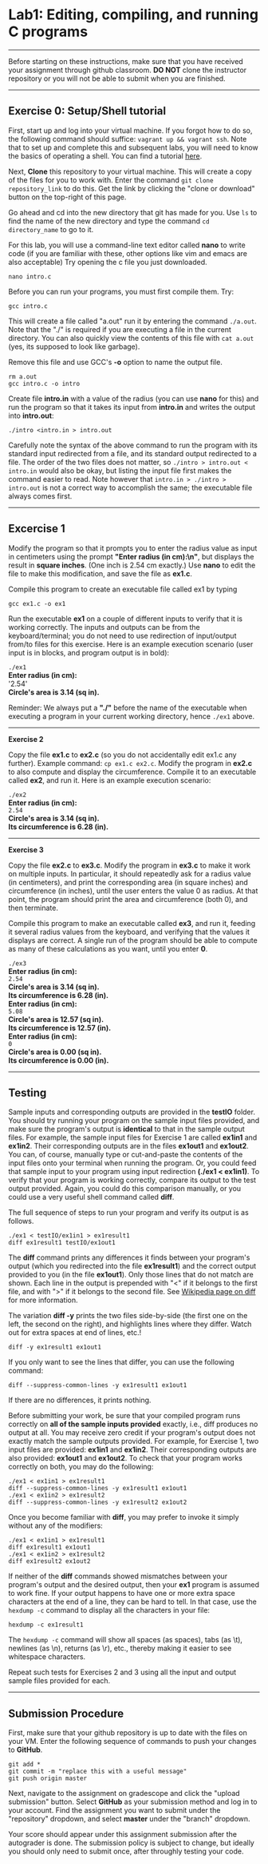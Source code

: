 # Lab1: Editing, compiling, and running C programs
----------------------------------------------------

Before starting on these instructions, make sure that you have received your assignment through github classroom. **DO NOT** clone the instructor repository or you will not be able to submit when you are finished.

----------------------------------------------------
## Exercise 0: Setup/Shell tutorial
First, start up and log into your virtual machine. If you forgot how to do so, the following command should suffice: `vagrant up && vagrant ssh`. Note that to set up and complete this and subsequent labs, you will need to know the basics of operating a shell. You can find a tutorial [here](http://www.cs.unc.edu/~montek/teaching/Comp411-Fall17/UnixTut/).

Next, **Clone** this repository to your virtual machine. This will create a copy of the files for you to work with. Enter the command `git clone repository_link` to do this. Get the link by clicking the "clone or download" button on the top-right of this page.

Go ahead and cd into the new directory that git has made for you. Use `ls` to find the name of the new directory and type the command `cd directory_name` to go to it.

For this lab, you will use a command-line text editor called **nano** to write code (if you are familiar with these, other options like vim and emacs are also acceptable) Try opening the c file you just downloaded.

```nano intro.c```

Before you can run your programs, you must first compile them. Try:

```gcc intro.c```

This will create a file called "a.out" run it by entering the command `./a.out`. Note that the "./" is required if you are executing a file in the current directory. You can also quickly view the contents of this file with `cat a.out` (yes, its supposed to look like garbage).

Remove this file and use GCC's **-o** option to name the output file.

```
rm a.out
gcc intro.c -o intro
```

Create file **intro.in** with a value of the radius (you can use **nano** for this) and run the program so that it takes its input from **intro.in** and writes the output into **intro.out**:

```./intro <intro.in > intro.out```

Carefully note the syntax of the above command to run the program with its standard input redirected from a file, and its standard output redirected to a file. The order of the two files does not matter, so `./intro > intro.out < intro.in` would also be okay, but listing the input file first makes the command easier to read. Note however that `intro.in > ./intro > intro.out` is not a correct way to accomplish the same; the executable file always comes first.

--------------------------------------------------------------------
## Excercise 1
Modify the program so that it prompts you to enter the radius value as input in centimeters using the prompt **"Enter radius (in cm):\n"**, but displays the result in **square inches**. (One inch is 2.54 cm exactly.) Use **nano** to edit the file to make this modification, and save the file as **ex1.c**.

Compile this program to create an executable file called ex1 by typing

```gcc ex1.c -o ex1```

Run the executable **ex1** on a couple of different inputs to verify that it is working correctly. The inputs and outputs can be from the keyboard/terminal; you do not need to use redirection of input/output from/to files for this exercise. Here is an example execution scenario (user input is in blocks, and program output is in bold):

`./ex1`\
**Enter radius (in cm):**\
'2.54'\
**Circle's area is 3.14 (sq in).**



Reminder: We always put a **"./"** before the name of the executable when executing a program in your current working directory, hence `./ex1` above.

--------------------------------------------------------------------
**Exercise 2**

Copy the file **ex1.c** to **ex2.c** (so you do not accidentally edit ex1.c any further). Example command: `cp ex1.c ex2.c`. Modify the program in **ex2.c** to also compute and display the circumference. Compile it to an executable called **ex2**, and run it. Here is an example execution scenario:

`./ex2`\
**Enter radius (in cm):**\
`2.54`\
**Circle's area is 3.14 (sq in).**\
**Its circumference is 6.28 (in).**

--------------------------------------------------------------------
**Exercise 3**

Copy the file **ex2.c** to **ex3.c**. Modify the program in **ex3.c** to make it work on multiple inputs. In particular, it should repeatedly ask for a radius value (in centimeters), and print the corresponding area (in square inches) and circumference (in inches), until the user enters the value 0 as radius. At that point, the program should print the area and circumference (both 0), and then terminate.

Compile this program to make an executable called **ex3**, and run it, feeding it several radius values from the keyboard, and verifying that the values it displays are correct. A single run of the program should be able to compute as many of these calculations as you want, until you enter **0**.

`./ex3`\
**Enter radius (in cm):**\
`2.54`\
**Circle's area is 3.14 (sq in).**\
**Its circumference is 6.28 (in).**\
**Enter radius (in cm):**\
`5.08`\
**Circle's area is 12.57 (sq in).**\
**Its circumference is 12.57 (in).**\
**Enter radius (in cm):**\
`0`\
**Circle's area is 0.00 (sq in).**\
**Its circumference is 0.00 (in).**

--------------------------------------------------------------------
## Testing

Sample inputs and corresponding outputs are provided in the **testIO** folder. You should try running your program on the sample input files provided, and make sure the program's output is **identical** to that in the sample output files. For example, the sample input files for Exercise 1 are called **ex1in1** and **ex1in2**. Their corresponding outputs are in the files **ex1out1** and **ex1out2**. You can, of course, manually type or cut-and-paste the contents of the input files onto your terminal when running the program. Or, you could feed that sample input to your program using input redirection **(./ex1 < ex1in1)**. To verify that your program is working correctly, compare its output to the test output provided. Again, you could do this comparison manually, or you could use a very useful shell command called **diff**.

The full sequence of steps to run your program and verify its output is as follows.

```
./ex1 < testIO/ex1in1 > ex1result1
diff ex1result1 testIO/ex1out1
```

The **diff** command prints any differences it finds between your program's output (which you redirected into the file **ex1result1**) and the correct output provided to you (in the file **ex1out1**). Only those lines that do not match are shown. Each line in the output is prepended with "<" if it belongs to the first file, and with ">" if it belongs to the second file. See [Wikipedia page on diff](https://en.wikipedia.org/wiki/Diff_utility) for more information.

The variation **diff -y** prints the two files side-by-side (the first one on the left, the second on the right), and highlights lines where they differ. Watch out for extra spaces at end of lines, etc.!

```diff -y ex1result1 ex1out1```

If you only want to see the lines that differ, you can use the following command:

```diff --suppress-common-lines -y ex1result1 ex1out1```

If there are no differences, it prints nothing.

Before submitting your work, be sure that your compiled program runs correctly on **all of the sample inputs provided** exactly, i.e., diff produces no output at all. You may receive zero credit if your program's output does not exactly match the sample outputs provided. For example, for Exercise 1, two input files are provided: **ex1in1** and **ex1in2**. Their corresponding outputs are also provided: **ex1out1** and **ex1out2**. To check that your program works correctly on both, you may do the following:

```
./ex1 < ex1in1 > ex1result1
diff --suppress-common-lines -y ex1result1 ex1out1
./ex1 < ex1in2 > ex1result2
diff --suppress-common-lines -y ex1result2 ex1out2
```

Once you become familiar with **diff**, you may prefer to invoke it simply without any of the modifiers:

```
./ex1 < ex1in1 > ex1result1
diff ex1result1 ex1out1
./ex1 < ex1in2 > ex1result2 
diff ex1result2 ex1out2
```

If neither of the **diff** commands showed mismatches between your program's output and the desired output, then your **ex1** program is assumed to work fine. If your output happens to have one or more extra space characters at the end of a line, they can be hard to tell. In that case, use the `hexdump -c` command to display all the characters in your file:

`hexdump -c ex1result1`

The `hexdump -c` command will show all spaces (as spaces), tabs (as \t), newlines (as \n), returns (as \r), etc., thereby making it easier to see whitespace characters.

Repeat such tests for Exercises 2 and 3 using all the input and output sample files provided for each.

--------------------------------------------------------------------
## Submission Procedure

First, make sure that your github repository is up to date with the files on your VM. Enter the following sequence of commands to push your changes to **GitHub**.

```
git add *
git commit -m "replace this with a useful message"
git push origin master
```

Next, navigate to the assignment on gradescope and click the "upload submission" button. Select **GitHub** as your submission method and log in to your account. Find the assignment you want to submit under the "repository" dropdown, and select **master** under the "branch" dropdown.

Your score should appear under this assignment submission after the autograder is done. The submission policy is subject to change, but ideally you should only need to submit once, after throughly testing your code.

